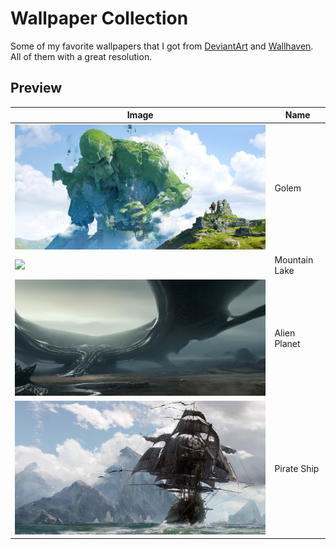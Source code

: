 # Wallpaper Collection

Some of my favorite wallpapers that I got from [DeviantArt](https://www.deviantart.com/) and [Wallhaven](https://wallhaven.cc). All of them with a great resolution.

## Preview

| Image | Name |
|-------|------|
| <img src="./Fantasy/Golem.jpg"> | Golem |
| <img src="./MountainLake/MountainLake.jpg"> | Mountain Lake |
| <img src="./Space/AlienPlanet.jpg"> | Alien Planet |
| <img src="./Pirate/PirateShip.jpg"> | Pirate Ship |
